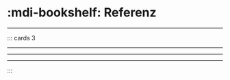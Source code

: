 # :mdi-bookshelf: Referenz
---

::: cards 3
<v-book name="python"></v-book>
***
<v-book name="thonny"></v-book>
***
<v-book name="pgzero"></v-book>
***
<v-book name="microbit"></v-book>
:::
